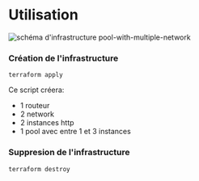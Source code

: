 # Utilisation

![schéma d'infrastructure pool-with-multiple-network](img/pool-with-multiple-network.png "schéma d'infrastructure pool-with-multiple-network")

### Création de l'infrastructure

```
terraform apply
```

Ce script créera:
  - 1 routeur
  - 2 network
  - 2 instances http
  - 1 pool avec entre 1 et 3 instances

### Suppresion de l'infrastructure

```
terraform destroy
```
